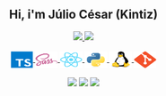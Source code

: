 <div align="center">
  <h2>Hi, i'm Júlio César (Kintiz)</h2>
</div>

<div align="center">
  <a href="https://github.com/Kintiz">
  <img height="170em" src="https://github-readme-stats.vercel.app/api?username=Kintiz&show_icons=true&theme=dark&include_all_commits=true&count_private=true"/>
  <img height="170em" src="https://github-readme-stats.vercel.app/api/top-langs/?username=Kintiz&layout=compact&langs_count=7&theme=dark"/>
  <!-- <img height="180em" src="https://github-readme-stats.vercel.app/api/pin/?username=Kintiz&repo=REPOSITORY-NAME"/> ADD A REPOSITORY-->
</div>
  
  
<div style="display: inline_block" align="center"><br>
  <!--<img align="center" height="30" width="40" src="https://raw.githubusercontent.com/devicons/devicon/master/icons/javascript/javascript-plain.svg">-->
  <img align="center" height="30" width="40" src="https://raw.githubusercontent.com/devicons/devicon/master/icons/typescript/typescript-plain.svg">
  <img align="center" height="30" width="40" src="https://raw.githubusercontent.com/devicons/devicon/master/icons/sass/sass-original.svg">
  <!--<img align="center" height="30" width="40" src="https://raw.githubusercontent.com/devicons/devicon/master/icons/java/java-original.svg">-->
  <img align="center" height="30" width="40" src="https://raw.githubusercontent.com/devicons/devicon/master/icons/react/react-original.svg">
  <img align="center" height="30" width="40" src="https://raw.githubusercontent.com/devicons/devicon/master/icons/python/python-original.svg">
  <!--<img align="center" height="30" width="40" src="https://raw.githubusercontent.com/devicons/devicon/master/icons/c/c-original.svg">-->
  <img align="center" height="30" width="40" src="https://raw.githubusercontent.com/devicons/devicon/master/icons/linux/linux-original.svg">
  <img align="center" height="30" width="40" src="https://raw.githubusercontent.com/devicons/devicon/master/icons/git/git-original.svg">
</div><br>

  <div align="center">
 <a href="https://discord.gg/" target="_blank"><img src="https://img.shields.io/badge/Discord-7289DA?style=for-the-badge&logo=discord&logoColor=white" target="_blank"></a>
  <a href = "mailto:juliocesar70777077@gmail.com"><img src="https://img.shields.io/badge/-Gmail-%23333?style=for-the-badge&logo=gmail&logoColor=white" target="_blank"></a>
  <a href="https://www.linkedin.com/in/júlio-rios-816a17226/" target="_blank"><img src="https://img.shields.io/badge/-LinkedIn-%230077B5?style=for-the-badge&logo=linkedin&logoColor=white" target="_blank"></a>
</div>
